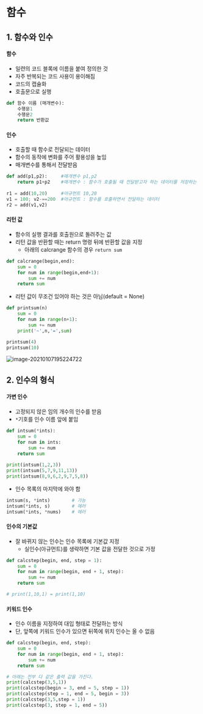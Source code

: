 # 함수

## 1. 함수와 인수

#### 함수

* 일련의 코드 블록에 이름을 붙여 정의한 것
* 자주 반복되는 코드 사용이 용이해짐
* 코드의 캡슐화
* 호출문으로 실행

```python
def 함수 이름 (매개변수):
	수행문1
	수행문2
	return 반환값
```



#### 인수

* 호출할 때 함수로 전달되는 데이터
* 함수의 동작에 변화를 주어 활용성을 높임
* 매개변수를 통해서 전달받음

```python
def add(p1,p2):		#매개변수 p1,p2
	return p1+p2	#매개변수 : 함수가 호출될 때 전달받고자 하는 데이터를 저장하는 변수
	
r1 = add(10,20)		#아규먼트 10,20
v1 = 100; v2-==200	#아규먼트 : 함수를 호출하면서 전달하는 데이터
r2 = add(v1,v2)
```



#### 리턴 값

* 함수의 실행 결과를 호출원으로 돌려주는 값
* 리턴 값을 반환할 때는 return 명령 뒤에 반환할 값을 지정
  * 아래의 calcrange 함수의 경우 `return sum`

```python
def calcrange(begin,end):
	sum = 0
	for num in range(begin,end+1):
		sum += num
	return sum
```

* 리턴 값이 무조건 있어야 하는 것은 아님(default = None)

```python
def printsum(n)
	sum = 0
	for num in range(n+1):
		sum += num
	print('~',n,'=',sum)

printsum(4)
printsum(10)
```

![image-20210107195224722](C:\Users\HYM\Desktop\435123.png)



## 2. 인수의 형식

#### 가변 인수

* 고정되지 않은 임의 개수의 인수를 받음
* `*`기호를 인수 이름 앞에 붙임

```python
def intsum(*ints):
	sum = 0
	for num in ints:
		sum += num
	return sum
	
print(intsum(1,2,3))
print(intsum(5,7,9,11,13))
print(intsum(8,9,6,2,9,7,5,8))
```

* 인수 목록의 마지막에 와야 함

```python
intsum(s, *ints)		# 가능
intsum(*ints, s)		# 에러
intsum(*ints, *nums)	# 에러
```



#### 인수의 기본값

* 잘 바뀌지 않는 인수는 인수 목록에 기본값 지정
  * 실인수(아규먼트)를 생략하면 기본 값을 전달한 것으로 가정

```python
def calcstep(begin, end, step = 1):
	sum = 0
	for num in range(begin, end + 1, step):
		sum += num
	return sum

# print(1,10,1) = print(1,10)
```



#### 키워드 인수

* 인수 이름을 지정하여 대입 형태로 전달하는 방식
* 단, 앞쪽에 키워드 인수가 있으면 뒤쪽에 위치 인수는 올 수 없음

```python
def calcstep(begin, end, step):
	sum = 0
	for num in range(begin, end + 1, step):
		sum += num
	return sum

# 아래는 전부 다 같은 출력 값을 가진다.
print(calcstep(3,5,1))
print(calcstep(begin = 3, end = 5, step = 1))
print(calcstep(step = 1, end = 5, begin = 3))
print(calcstep(3,5,step = 1))
print(calcstep(3, step = 1, end = 5))
```


